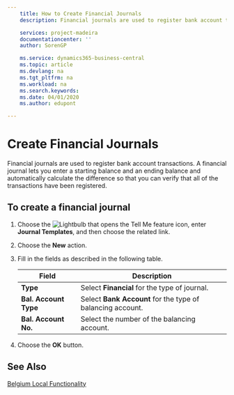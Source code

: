 ```yaml
---
    title: How to Create Financial Journals
    description: Financial journals are used to register bank account transactions. A financial journal lets you enter a starting balance and an ending balance and automatically calculate the difference so that you can verify that all of the transactions have been registered.

    services: project-madeira 
    documentationcenter: ''
    author: SorenGP

    ms.service: dynamics365-business-central
    ms.topic: article
    ms.devlang: na
    ms.tgt_pltfrm: na
    ms.workload: na
    ms.search.keywords:
    ms.date: 04/01/2020
    ms.author: edupont

---
```

# Create Financial Journals
Financial journals are used to register bank account transactions. A financial journal lets you enter a starting balance and an ending balance and automatically calculate the difference so that you can verify that all of the transactions have been registered.  

## To create a financial journal  

1.  Choose the ![Lightbulb that opens the Tell Me feature](../../media/ui-search/search_small.png "Tell me what you want to do") icon, enter **Journal Templates**, and then choose the related link.  
2.  Choose the **New** action.  
3.  Fill in the fields as described in the following table.  

    |Field|Description|  
    |---------------------------------|---------------------------------------|  
    |**Type**|Select **Financial** for the type of journal.|  
    |**Bal. Account Type**|Select **Bank Account** for the type of balancing account.|  
    |**Bal. Account No.**|Select the number of the balancing account.|  

4.  Choose the **OK** button.  

## See Also  
 [Belgium Local Functionality](belgium-local-functionality.md)
